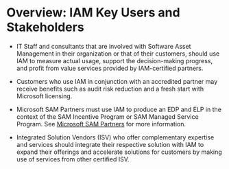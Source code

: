 # Overview: IAM Key Users and Stakeholders

- IT Staff and consultants that are involved with Software Asset Management in their organization or that of their customers, should use IAM to measure actual usage, support the decision-making progress, and profit from value services provided by IAM-certified partners.  

- Customers who use IAM in conjunction with an accredited partner may receive benefits such as audit risk reduction and a fresh start with Microsoft licensing.

- Microsoft SAM Partners must use IAM to produce an EDP and ELP in the context of the SAM Incentive Program or SAM Managed Service Program. See [Microsoft SAM Partners](https://aka.ms/mssampartners) for more information.

- Integrated Solution Vendors (ISV) who offer complementary expertise and services should integrate their respective solution with IAM to expand their offerings and accelerate solutions for customers by making use of services from other certified ISV.  